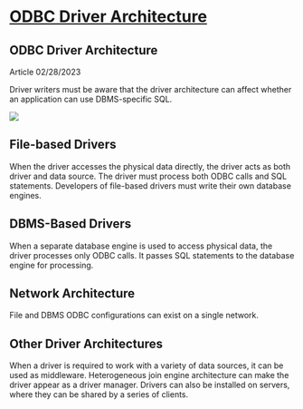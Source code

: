 # **[ODBC Driver Architecture](https://learn.microsoft.com/en-us/sql/odbc/reference/develop-driver/odbc-driver-architecture?view=sql-server-ver16)**

## ODBC Driver Architecture

Article
02/28/2023

Driver writers must be aware that the driver architecture can affect whether an application can use DBMS-specific SQL.

![](https://learn.microsoft.com/en-us/sql/odbc/reference/develop-driver/media/odbcdriverovruarch.gif?view=sql-server-ver16)

## File-based Drivers

When the driver accesses the physical data directly, the driver acts as both driver and data source. The driver must process both ODBC calls and SQL statements. Developers of file-based drivers must write their own database engines.

## DBMS-Based Drivers

When a separate database engine is used to access physical data, the driver processes only ODBC calls. It passes SQL statements to the database engine for processing.

## Network Architecture

File and DBMS ODBC configurations can exist on a single network.

## Other Driver Architectures

When a driver is required to work with a variety of data sources, it can be used as middleware. Heterogeneous join engine architecture can make the driver appear as a driver manager. Drivers can also be installed on servers, where they can be shared by a series of clients.
